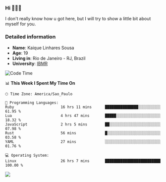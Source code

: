 ### Hi 🙋🏽‍♂️

I don't really know how u got here, but I will try to show a little bit about myself for you.

### Detailed information

* **Name**: Kaique Linhares Sousa
* **Age**: 19
* **Living in**: Rio  de Janeiro - RJ, Brazil
* **University**: [IBMR](https://www.ibmr.br/)

<!--START_SECTION:waka-->
![Code Time](http://img.shields.io/badge/Code%20Time-886%20hrs%2046%20mins-blue)

📊 **This Week I Spent My Time On** 

```text
🕑︎ Time Zone: America/Sao_Paulo

💬 Programming Languages: 
Ruby                     16 hrs 11 mins      ███████████████░░░░░░░░░░   61.95 % 
Lua                      4 hrs 47 mins       █████░░░░░░░░░░░░░░░░░░░░   18.32 % 
JavaScript               2 hrs 5 mins        ██░░░░░░░░░░░░░░░░░░░░░░░   07.98 % 
Rust                     56 mins             █░░░░░░░░░░░░░░░░░░░░░░░░   03.58 % 
YAML                     27 mins             ░░░░░░░░░░░░░░░░░░░░░░░░░   01.76 % 

💻 Operating System: 
Linux                    26 hrs 7 mins       █████████████████████████   100.00 % 
```


<!--END_SECTION:waka-->

<a href="https://www.linkedin.com/in/kaique-linhares-25a840208/"  target="_blank"><img src="https://img.shields.io/badge/-LinkedIn-%230077B5?style=for-the-badge&logo=linkedin&logoColor=white" target="_blank"></a>
